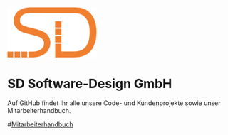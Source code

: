 <img src="/profile/SD_orange.png" width=200>

# SD Software-Design GmbH
Auf GitHub findet ihr alle unsere Code- und Kundenprojekte sowie unser Mitarbeiterhandbuch.

#[Mitarbeiterhandbuch](https://github.com/SD-Software-Design-GmbH/Mitarbeiter-Handbuch)
